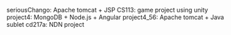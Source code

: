 seriousChango: Apache tomcat + JSP
CS113: game project using unity
project4: MongoDB + Node.js + Angular
project4_56: Apache tomcat + Java sublet
cd217a: NDN project
